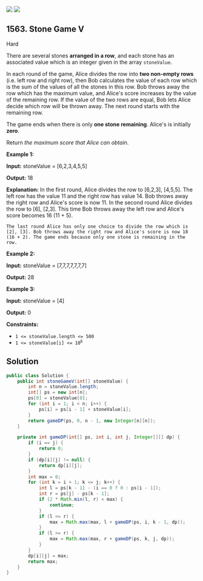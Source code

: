 [![](https://img.shields.io/github/stars/javadev/LeetCode-in-Java?label=Stars&style=flat-square)](https://github.com/javadev/LeetCode-in-Java)
[![](https://img.shields.io/github/forks/javadev/LeetCode-in-Java?label=Fork%20me%20on%20GitHub%20&style=flat-square)](https://github.com/javadev/LeetCode-in-Java/fork)

## 1563\. Stone Game V

Hard

There are several stones **arranged in a row**, and each stone has an associated value which is an integer given in the array `stoneValue`.

In each round of the game, Alice divides the row into **two non-empty rows** (i.e. left row and right row), then Bob calculates the value of each row which is the sum of the values of all the stones in this row. Bob throws away the row which has the maximum value, and Alice's score increases by the value of the remaining row. If the value of the two rows are equal, Bob lets Alice decide which row will be thrown away. The next round starts with the remaining row.

The game ends when there is only **one stone remaining**. Alice's is initially **zero**.

Return _the maximum score that Alice can obtain_.

**Example 1:**

**Input:** stoneValue = [6,2,3,4,5,5]

**Output:** 18

**Explanation:** In the first round, Alice divides the row to [6,2,3], [4,5,5]. The left row has the value 11 and the right row has value 14. Bob throws away the right row and Alice's score is now 11. In the second round Alice divides the row to [6], [2,3]. This time Bob throws away the left row and Alice's score becomes 16 (11 + 5).

    The last round Alice has only one choice to divide the row which is [2], [3]. Bob throws away the right row and Alice's score is now 18 (16 + 2). The game ends because only one stone is remaining in the row.

**Example 2:**

**Input:** stoneValue = [7,7,7,7,7,7,7]

**Output:** 28

**Example 3:**

**Input:** stoneValue = [4]

**Output:** 0

**Constraints:**

*   `1 <= stoneValue.length <= 500`
*   <code>1 <= stoneValue[i] <= 10<sup>6</sup></code>

## Solution

```java
public class Solution {
    public int stoneGameV(int[] stoneValue) {
        int n = stoneValue.length;
        int[] ps = new int[n];
        ps[0] = stoneValue[0];
        for (int i = 1; i < n; i++) {
            ps[i] = ps[i - 1] + stoneValue[i];
        }
        return gameDP(ps, 0, n - 1, new Integer[n][n]);
    }

    private int gameDP(int[] ps, int i, int j, Integer[][] dp) {
        if (i == j) {
            return 0;
        }
        if (dp[i][j] != null) {
            return dp[i][j];
        }
        int max = 0;
        for (int k = i + 1; k <= j; k++) {
            int l = ps[k - 1] - (i == 0 ? 0 : ps[i - 1]);
            int r = ps[j] - ps[k - 1];
            if (2 * Math.min(l, r) < max) {
                continue;
            }
            if (l <= r) {
                max = Math.max(max, l + gameDP(ps, i, k - 1, dp));
            }
            if (l >= r) {
                max = Math.max(max, r + gameDP(ps, k, j, dp));
            }
        }
        dp[i][j] = max;
        return max;
    }
}
```